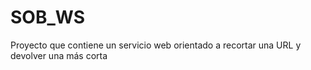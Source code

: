 # SOB_WS #

Proyecto que contiene un servicio web orientado a recortar una URL y devolver una más corta